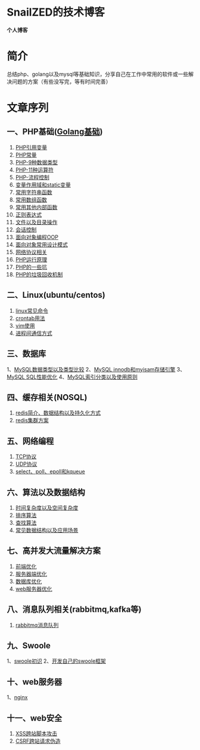 # SnailZED的技术博客

**个人博客**

# 简介
   
   总结php、golang以及mysql等基础知识，分享自己在工作中常用的软件或一些解决问题的方案（有些没写完，等有时间完善）

    
# 文章序列
    
## 一、PHP基础([Golang基础](https://github.com/snailzed/gostudy))

1. [PHP引用变量](./php/1基础/1-PHP引用变量.md)
2. [PHP常量](./php/1基础/2-PHP常量.md)
3. [PHP-9种数据类型](./php/1基础/3-PHP数据类型.md)
4. [PHP-11种运算符](./php/1基础/4-PHP运算符.md)
5. [PHP-流程控制](./php/1基础/5-PHP流程控制.md)
6. [变量作用域和static变量](./php/1基础/6-变量作用域和static变量.md)
7. [常用字符串函数](./php/1基础/7-常用字符串函数.md)
8. [常用数组函数](./php/1基础/8-常用数组函数.md)
9. [常用其他内部函数](./php/1基础/9-常用其他内部函数.md)
10. [正则表达式](./php/1基础/10-正则表达式.md)
11. [文件以及目录操作](./php/1基础/11-文件以及目录操作.md)
12. [会话控制](./php/1基础/12-会话控制(session和cookie).md)
13. [面向对象编程OOP](./php/1基础/13-面向对象编程OOP.md)
14. [面向对象常用设计模式](./php/1基础/14-面向对象常用设计模式.md)
15. [网络协议相关](./php/1基础/15-网络协议相关.md)
16. [PHP运行原理](./php/1基础/16-PHP运行原理.md)
17. [PHP的一些坑](./php/1基础/20-php的坑.md)
18. [PHP的垃圾回收机制](./php/1基础/21-php垃圾回收机制.md)

## 二、Linux(ubuntu/centos)

1. [linux常见命令](./linux/1-Linux常见命令.md)
2. [crontab用法](./linux/2-crontab用法.md)
3. [vim使用](./linux/3-vim编辑器使用.md)
4. [进程间通信方式](./linux/4-进程间通信方式.md)

## 三、数据库

1、[MySQL数据类型以及类型比较](数据库/1-MySQL数据类型以及类型比较.md)
2、[MySQL innodb和myisam存储引擎](数据库/2-MySQL存储引擎InnoDB和MyISAM.md)
3、[MySQL SQL性能优化](数据库/3-MySQL-SQL语句性能优化.md)
4、[MySQL索引分类以及使用原则](数据库/6-MySQL索引分类、索引区别、建立原则以及注意事项.md)

## 四、缓存相关(NOSQL)

1. [redis简介、数据结构以及持久化方式](./缓存解决方案/1-redis简介、数据结构和持久化方式.md)
2. [redis集群方案](./缓存解决方案/2-redis集群方案.md)  


## 五、网络编程

1. [TCP协议](./网络编程/1-tcp协议.md)
2. [UDP协议](./网络编程/2-UDP协议.md)
3. [select、poll、epoll和kqueue](./网络编程/3-select、poll、epoll和kqueue网络模型.md)

## 六、算法以及数据结构

1. [时间复杂度以及空间复杂度](./算法以及数据结构/0-时间复杂度以及空间复杂度简介以及计算方法.md)
2. [排序算法](./算法以及数据结构/1-排序算法.md)
3. [查找算法](./算法以及数据结构/2-查找算法.md)
4. [常见数据结构以及应用场景](./算法以及数据结构/3-数据结构以及应用场景.md)


## 七、高并发大流量解决方案

1. [前端优化](./高并发大流量解决方案/1-前端优化方案.md)
2. [服务器端优化](./高并发大流量解决方案/2-服务器端优化.md)
3. [数据库优化](./高并发大流量解决方案/3-数据库优化.md)
4. [web服务器优化](./高并发大流量解决方案/4-web服务器优化.md)


## 八、消息队列相关(rabbitmq,kafka等)

1. [rabbitmq消息队列](./queue/1-rabbitmq.md)


## 九、Swoole

1、[swoole初识](./swoole/1-swoole初识.md)
2、[开发自己的swoole框架](./swoole/2-开发自己的swoole框架.md)

## 十、web服务器

1、[nginx](./webserver/1-nginx.md)

## 十一、web安全

1. [XSS跨站脚本攻击](./web安全/1-XSS跨站脚本攻击.md)
2. [CSRF跨站请求伪造](./web安全/2-CSRF跨站请求伪造.md)

 